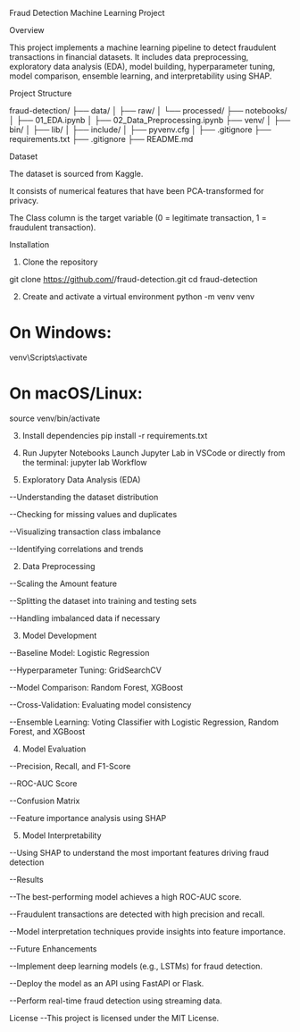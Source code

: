 Fraud Detection Machine Learning Project

Overview

This project implements a machine learning pipeline to detect fraudulent transactions in financial datasets. It includes data preprocessing, exploratory data analysis (EDA), model building, hyperparameter tuning, model comparison, ensemble learning, and interpretability using SHAP.

Project Structure

fraud-detection/
├── data/
│ ├── raw/ 
│ └── processed/ 
├── notebooks/ 
│ ├── 01_EDA.ipynb 
│ ├── 02_Data_Preprocessing.ipynb
├── venv/ 
│ ├── bin/
│ ├── lib/
│ ├── include/
│ ├── pyvenv.cfg
│ ├── .gitignore
├── requirements.txt
├── .gitignore
├── README.md


Dataset

The dataset is sourced from Kaggle.

It consists of numerical features that have been PCA-transformed for privacy.

The Class column is the target variable (0 = legitimate transaction, 1 = fraudulent transaction).

Installation

1. Clone the repository

git clone https://github.com/<your-username>/fraud-detection.git
cd fraud-detection

2. Create and activate a virtual environment
   python -m venv venv

# On Windows:

venv\Scripts\activate

# On macOS/Linux:

source venv/bin/activate

3. Install dependencies
   pip install -r requirements.txt

4. Run Jupyter Notebooks
   Launch Jupyter Lab in VSCode or directly from the terminal:
   jupyter lab
   Workflow

5. Exploratory Data Analysis (EDA)

--Understanding the dataset distribution

--Checking for missing values and duplicates

--Visualizing transaction class imbalance

--Identifying correlations and trends

2. Data Preprocessing

--Scaling the Amount feature

--Splitting the dataset into training and testing sets

--Handling imbalanced data if necessary

3. Model Development

--Baseline Model: Logistic Regression

--Hyperparameter Tuning: GridSearchCV

--Model Comparison: Random Forest, XGBoost

--Cross-Validation: Evaluating model consistency

--Ensemble Learning: Voting Classifier with Logistic Regression, Random Forest, and XGBoost

4. Model Evaluation

--Precision, Recall, and F1-Score

--ROC-AUC Score

--Confusion Matrix

--Feature importance analysis using SHAP

5. Model Interpretability

--Using SHAP to understand the most important features driving fraud detection

--Results

--The best-performing model achieves a high ROC-AUC score.

--Fraudulent transactions are detected with high precision and recall.

--Model interpretation techniques provide insights into feature importance.

--Future Enhancements

--Implement deep learning models (e.g., LSTMs) for fraud detection.

--Deploy the model as an API using FastAPI or Flask.

--Perform real-time fraud detection using streaming data.

License
--This project is licensed under the MIT License.
